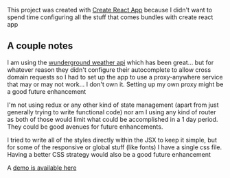 This project was created with [Create React App](https://github.com/facebookincubator/create-react-app) because I didn't want to spend time configuring all the stuff that comes bundles with create react app



## A couple notes
I am using the [wunderground weather api](https://www.wunderground.com/weather/api/) which has been great... but for whatever reason they didn't configure their autocomplete to allow cross domain requests so I had to set up the app to use a proxy-anywhere service that may or may not work... I don't own it.  Setting up my own proxy might be a good future enhancement

I'm not using redux or any other kind of state management (apart from just generally trying to write functional code) nor am I using any kind of router as both of those would limit what could be accomplished in a 1 day period.  They could be good avenues for future enhancements.

I tried to write all of the styles directly within the JSX to keep it simple, but for some of the responsive or global stuff (like fonts) I have a single css file.  Having a better CSS strategy would also be a good future enhancement

A [demo is available here](https://weather-a4395.firebaseapp.com/) 


